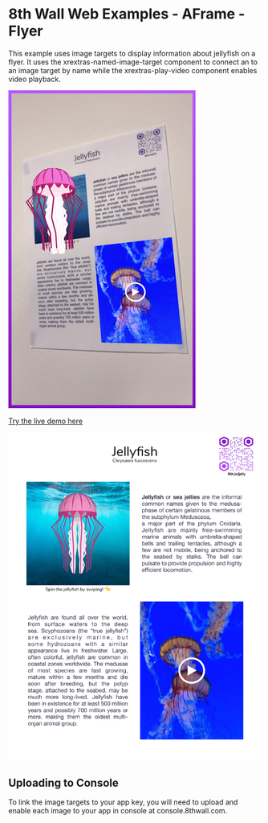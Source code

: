 # 8th Wall Web Examples - AFrame - Flyer

This example uses image targets to display information about jellyfish on a flyer. It uses the xrextras-named-image-target component to connect an <a-entity> to an image target by name while the xrextras-play-video component enables video playback. 

![artgallery-screenshot](../../../images/screenshot-flyer.jpg)

[Try the live demo here](https://templates.8thwall.app/flyer-aframe)


![flyer](./flyer.jpg)


## Uploading to Console

To link the image targets to your app key, you will need to upload and enable each image to your app in console at console.8thwall.com.
